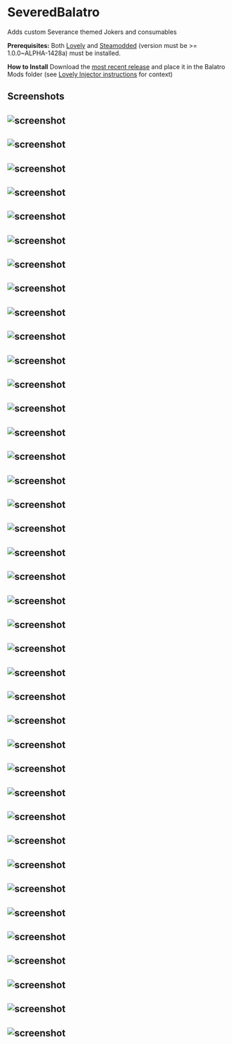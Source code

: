 # SeveredBalatro
Adds custom Severance themed Jokers and consumables

**Prerequisites:**
Both [Lovely](https://github.com/ethangreen-dev/lovely-injector) and [Steamodded](https://github.com/Steamopollys/Steamodded) (version must be >= 1.0.0~ALPHA-1428a) must be installed.

**How to Install**
Download the [most recent release](https://github.com/frogzsj/SeveredBalatro/releases) and place it in the Balatro Mods folder (see [Lovely Injector instructions](https://github.com/ethangreen-dev/lovely-injector) for context)

**Screenshots**
---
![screenshot](assets/pics/ricken.jpg)
---
![screenshot](assets/pics/well.jpg)
---
![screenshot](assets/pics/coldharbor.jpg)
---
![screenshot](assets/pics/kier.jpg)
---
![screenshot](assets/pics/dits.jpg)
---

![screenshot](assets/pics/woe.jpg)
---
![screenshot](assets/pics/malice.jpg)
---
![screenshot](assets/pics/frolic.jpg)
---
![screenshot](assets/pics/dred.jpg)
---

![screenshot](assets/pics/oandd.jpg)
---
![screenshot](assets/pics/dylang.jpg)
---
![screenshot](assets/pics/hellyr.jpg)
---
![screenshot](assets/pics/marks.jpg)
---
![screenshot](assets/pics/petey.jpg)
---
![screenshot](assets/pics/irvinginnie.jpg)
---
![screenshot](assets/pics/irv.jpg)
---

![screenshot](assets/pics/beehive.jpg)
---
![screenshot](assets/pics/glas.jpg)
---
![screenshot](assets/pics/branch.jpg)
---
![screenshot](assets/pics/clean.jpg)
---
![screenshot](assets/pics/ot.jpg)
---

![screenshot](assets/pics/board.jpg)
---
![screenshot](assets/pics/defiantjazz.jpg)
---
![screenshot](assets/pics/fingertrap.jpg)
---
![screenshot](assets/pics/waffle.jpg)
---
![screenshot](assets/pics/retire.jpg)
---
![screenshot](assets/pics/mdr.jpg)
---

![screenshot](assets/pics/exports.jpg)
---
![screenshot](assets/pics/svrd.jpg)
---
![screenshot](assets/pics/ortbotwin.jpg)
---

![screenshot](assets/pics/milchik.jpg)
---
![screenshot](assets/pics/ms.jpg)
---
![screenshot](assets/pics/regabs.jpg)
---


![screenshot](assets/pics/persps.jpg)
---
![screenshot](assets/pics/orient.jpg)
---
![screenshot](assets/pics/protoc.jpg)
---
![screenshot](assets/pics/reint.jpg)
---
![screenshot](assets/pics/sevs.jpg)
---
![screenshot](assets/pics/paint.jpg)
---
